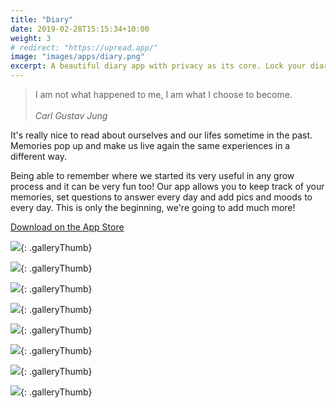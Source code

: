 ```yaml
---
title: "Diary"
date: 2019-02-28T15:15:34+10:00
weight: 3
# redirect: "https://upread.app/"
image: "images/apps/diary.png"
excerpt: A beautiful diary app with privacy as its core. Lock your diary with a passcode, add photos and more.
---
```


<blockquote>

I am not what happened to me, I am what I choose to become.
<br><br>
<i>Carl Gustav Jung</i>
</blockquote>

It's really nice to read about ourselves and our lifes sometime in the past. Memories pop up and make us live again the same experiences in a different way.

Being able to remember where we started its very useful in any grow process and it can be very fun too! Our app allows you to keep track of your memories, set questions to answer every day and add pics and moods to every day. This is only the beginning, we're going to add much more!

[Download on the App Store](https://itunes.apple.com/us/app/keynote/id1447344390?mt=8)

![](/assets/media/iphone8_01-2.jpg){: .galleryThumb}

![](/assets/media/iphone8_02-2.jpg){: .galleryThumb}

![](/assets/media/iphone8_03-2.jpg){: .galleryThumb}

![](/assets/media/iphone8_04-2.jpg){: .galleryThumb}

![](/assets/media/iphone8_05-2.jpg){: .galleryThumb}

![](/assets/media/iphone8_06-1.jpg){: .galleryThumb}

![](/assets/media/iphone8_07-1.jpg){: .galleryThumb}

![](/assets/media/iphone8_08-1.jpg){: .galleryThumb}
